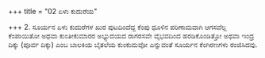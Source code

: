 +++
title = "02 ಏಳು ಕುದುರೆಯ"

+++
2. ಸೂರ್ಯನ ಏಳು ಕುದುರೆಗಳ ಖುರ ಪುಟದಿಂದೆದ್ದ ಕೆಂಪು ಧೂಳಿನ ಪರಿಣಾಮವಾಗಿ ಆಗಸವೆಲ್ಲ ಕೆಂಪಾಯಿತೋ ಅಥವಾ ಕುಂತೀಕುಮಾರರ ಅಭ್ಯುದಯದ ರಾಗರಸವೇ ವೈಭವದಿಂದ ಹರಡಿಕೊಂಡಿತ್ತೋ  ಅಥವಾ ಇಂದ್ರ ದಿಕ್ಕು (ಪೂರ್ವ ದಿಕ್ಕು) ಎಂಬ ಬಾಲಕಿಯ ಬೈತಲೆಯ ಕುಂಕುಮವೋ ಎನ್ನುವಂತೆ  ಸೂರ್ಯನ ಕೆಂಗಿರಣಗಳು ರಂಜಿಸಿದವು.